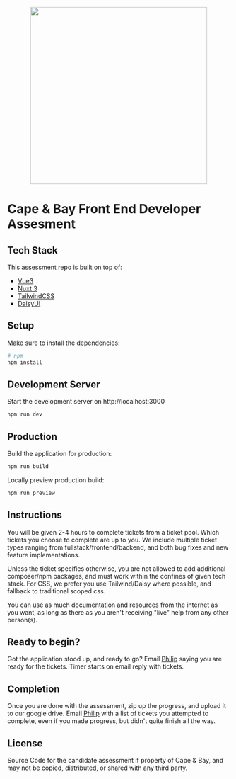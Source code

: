 <p align="center"><a href="https://laravel.com" target="_blank"><img src="https://capeandbay-public.s3.us-east-1.amazonaws.com/cape_and_bay_logo_7687.svg?response-content-disposition=inline&X-Amz-Security-Token=IQoJb3JpZ2luX2VjEJv%2F%2F%2F%2F%2F%2F%2F%2F%2F%2FwEaCXVzLWVhc3QtMSJIMEYCIQC%2BOQTrA7UTe7MMsZO0ktoaBA4l2y48A2%2B034QWwIy%2FWQIhAI57%2BcNZOeg13%2FbzO2521yZXHTFALS5B4Q3aCDqIR7jrKvsCCGQQAxoMODA5ODc0MTAwNjUxIgyNkm7%2FhmOAaZILLuoq2AI5PAlncTRqHfR2bXNVTKx8V%2B%2FkNsQw2toByZBmBKzBIemhfq162ErdlUoJhl%2FKa5WkFXQfIUFS4ssEeUkh6xoPgx6KbY%2BH%2FrnlRUuemz7juPwrAkxjLs3Sp%2Fuof92rnNY4mStJvAuLkG9ES20jSj3FiUSdHV1J4kRomBB%2F%2B8QqQXhO51K9G6HWbkLwTIUGiyA1CuwwDwNpRjBebbUYiykrPinry6V2AuU6OdXN6Ra1ijGp%2FArQKpO46uPaW8sTb%2BT0fKbD7pAy1jN9IEbp97%2FNeZyqzqWaHL0HFEeVW3RlJ7jIr1Mh%2B6GW5Fps5UbFfPDviEAiehXo%2FdfTBih9brwdvEPsvhNzl0m%2FWx8pTu7OPThC1jA2dTqGgdE33D%2B1zYXJRxrOHRthzDBYFaaiON%2FTfKYlhYRacnBMZhfUqasSK9KQhVb0MRRJHQeOEwzGXTb%2FTSSEribJoDDM58WTBjqyAm%2FuYtOKmj2E4v3dBx4HOjjRxQQDrO5eSi9SmOU8HlYYDoaDXUGg3y6k6Xx5aVjrpjJdnwSs2HqKfSnSAdMDOsoM0priBxY%2BJc6vNm%2B1zcYmN6PjBhbhjdy7ABJGV94nh01ODVZmln8K7kk4vHQ3FxkNlw1HToBwSqnKei9veVTlBQ%2Br7mP22dsR0kJvgTp4V15KeaDuBioPMndjHnoJrouWtm%2BvOI%2FD1rPaWeGOFlF9wW7J4MNMoqzgA3CRs2K6ueb9yWzVxkVXyOU0jpDEjyze0G%2BTSnNtMRy9QkcBs8lpMPFmYMZuWreg62lkBijNbaPtcWggdQOtxDBvC6PStJjTECEyOG%2FI15uVzYt554BqKt5yUlfef3FvYf5EaBE%2F5SMXXTq%2FBItonogkVk4PYqimpg%3D%3D&X-Amz-Algorithm=AWS4-HMAC-SHA256&X-Amz-Date=20220503T183548Z&X-Amz-SignedHeaders=host&X-Amz-Expires=300&X-Amz-Credential=ASIA3ZECCCGVZWUFOA6K%2F20220503%2Fus-east-1%2Fs3%2Faws4_request&X-Amz-Signature=447eb85c0b806943593e276e4685c322afe1fe731680130b5fa1014c0466e4f5" width="400"></a></p>

# Cape & Bay Front End Developer Assesment

## Tech Stack

This assessment repo is built on top of:
- [Vue3](https://vuejs.org/guide/introduction.html)
- [Nuxt 3](https://v3.nuxtjs.org)
- [TailwindCSS](https://tailwindcss.com/docs)
- [DaisyUI](https://daisyui.com/components/)

## Setup

Make sure to install the dependencies:

```bash
# npm
npm install
```

## Development Server

Start the development server on http://localhost:3000

```bash
npm run dev
```

## Production

Build the application for production:

```bash
npm run build
```

Locally preview production build:

```bash
npm run preview
```

## Instructions
You will be given 2-4 hours to complete tickets from a ticket pool.  Which tickets you choose to complete are up to you. We include multiple ticket types ranging from fullstack/frontend/backend, and both bug fixes and new feature implementations.

Unless the ticket specifies otherwise, you are not allowed to add additional composer/npm packages, and must work within the confines of given tech stack. For CSS, we prefer you use Tailwind/Daisy where possible, and fallback to traditional scoped css.

You can use as much documentation and resources from the internet as you want, as long as there as you aren't receiving "live" help from any other person(s).

## Ready to begin?
Got the application stood up, and ready to go? Email [Philip](mailto:philip@capeandbay.com) saying you are ready for the tickets. Timer starts on email reply with tickets.

## Completion

Once you are done with the assessment, zip up the progress, and upload it to our google drive. Email [Philip](mailto:philip@capeandbay.com) with a list of tickets you attempted to complete, even if you made progress, but didn't quite finish all the way.

## License

Source Code for the candidate assessment if property of Cape & Bay, and may not be copied, distributed, or shared with any third party.
